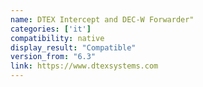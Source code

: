 ```yaml
---
name: DTEX Intercept and DEC-W Forwarder"
categories: ['it']
compatibility: native
display_result: "Compatible"
version_from: "6.3"
link: https://www.dtexsystems.com
---
```

